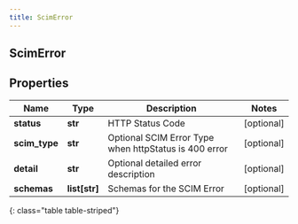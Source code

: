 ```yaml
---
title: ScimError
---
```

## ScimError

## Properties

|Name | Type | Description | Notes|
|------------ | ------------- | ------------- | -------------|
| **status** | **str** | HTTP Status Code | [optional] |
| **scim_type** | **str** | Optional SCIM Error Type when httpStatus is 400 error | [optional] |
| **detail** | **str** | Optional detailed error description | [optional] |
| **schemas** | **list[str]** | Schemas for the SCIM Error | [optional] |
{: class="table table-striped"}


